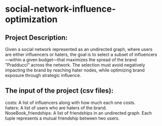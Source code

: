 # social-network-influence-optimization
## Project Description:  
Given a social network represented as an undirected graph, where users are either influencers or haters, the goal is to select a subset of influencers—within a given budget—that maximizes the spread of the brand "Pradducci" across the network. The selection must avoid negatively impacting the brand by reaching hater nodes, while optimizing brand exposure through strategic influence.

## The input of the project (csv files):
costs: A list of influencers along with how much each one costs.  
haters: A list of users who are haters of the brand.  
NoseBook_friendships: A list of friendships in an undirected graph.
Each tuple represents a mutual friendship between two users.

